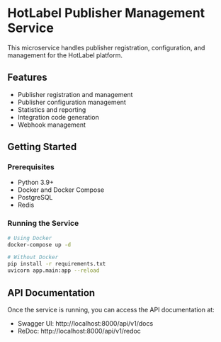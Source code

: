 # HotLabel Publisher Management Service

This microservice handles publisher registration, configuration, and management for the HotLabel platform.

## Features

- Publisher registration and management
- Publisher configuration management
- Statistics and reporting
- Integration code generation
- Webhook management

## Getting Started

### Prerequisites

- Python 3.9+
- Docker and Docker Compose
- PostgreSQL
- Redis

### Running the Service

```bash
# Using Docker
docker-compose up -d

# Without Docker
pip install -r requirements.txt
uvicorn app.main:app --reload
```

## API Documentation

Once the service is running, you can access the API documentation at:

- Swagger UI: http://localhost:8000/api/v1/docs
- ReDoc: http://localhost:8000/api/v1/redoc
